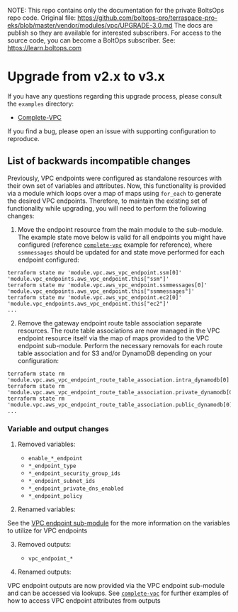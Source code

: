 <!-- note marker start -->
NOTE: This repo contains only the documentation for the private BoltsOps repo code.
Original file: https://github.com/boltops-pro/terraspace-pro-eks/blob/master/vendor/modules/vpc/UPGRADE-3.0.md
The docs are publish so they are available for interested subscribers.
For access to the source code, you can become a BoltOps subscriber.
See: https://learn.boltops.com

<!-- note marker end -->

# Upgrade from v2.x to v3.x

If you have any questions regarding this upgrade process, please consult the `examples` directory:

- [Complete-VPC](https://github.com/terraform-aws-modules/terraform-aws-vpc/tree/master/examples/complete-vpc)

If you find a bug, please open an issue with supporting configuration to reproduce.

## List of backwards incompatible changes

Previously, VPC endpoints were configured as standalone resources with their own set of variables and attributes. Now, this functionality is provided via a module which loops over a map of maps using `for_each` to generate the desired VPC endpoints. Therefore, to maintain the existing set of functionality while upgrading, you will need to perform the following changes:

1. Move the endpoint resource from the main module to the sub-module. The example state move below is valid for all endpoints you might have configured (reference [`complete-vpc`](https://github.com/terraform-aws-modules/terraform-aws-vpc/tree/master/examples/complete-vpc) example for reference), where `ssmmessages` should be updated for and state move performed for each endpoint configured:

```
terraform state mv 'module.vpc.aws_vpc_endpoint.ssm[0]' 'module.vpc_endpoints.aws_vpc_endpoint.this["ssm"]'
terraform state mv 'module.vpc.aws_vpc_endpoint.ssmmessages[0]' 'module.vpc_endpoints.aws_vpc_endpoint.this["ssmmessages"]'
terraform state mv 'module.vpc.aws_vpc_endpoint.ec2[0]' 'module.vpc_endpoints.aws_vpc_endpoint.this["ec2"]'
...
```

2. Remove the gateway endpoint route table association separate resources. The route table associations are now managed in the VPC endpoint resource itself via the map of maps provided to the VPC endpoint sub-module. Perform the necessary removals for each route table association and for S3 and/or DynamoDB depending on your configuration:

```
terraform state rm 'module.vpc.aws_vpc_endpoint_route_table_association.intra_dynamodb[0]'
terraform state rm 'module.vpc.aws_vpc_endpoint_route_table_association.private_dynamodb[0]'
terraform state rm 'module.vpc.aws_vpc_endpoint_route_table_association.public_dynamodb[0]'
...
```

### Variable and output changes

1. Removed variables:

   - `enable_*_endpoint`
   - `*_endpoint_type`
   - `*_endpoint_security_group_ids`
   - `*_endpoint_subnet_ids`
   - `*_endpoint_private_dns_enabled`
   - `*_endpoint_policy`

2. Renamed variables:

See the [VPC endpoint sub-module](modules/vpc-endpoints) for the more information on the variables to utilize for VPC endpoints

3. Removed outputs:

   - `vpc_endpoint_*`

4. Renamed outputs:

VPC endpoint outputs are now provided via the VPC endpoint sub-module and can be accessed via lookups. See [`complete-vpc`](https://github.com/terraform-aws-modules/terraform-aws-vpc/tree/master/examples/complete-vpc) for further examples of how to access VPC endpoint attributes from outputs
